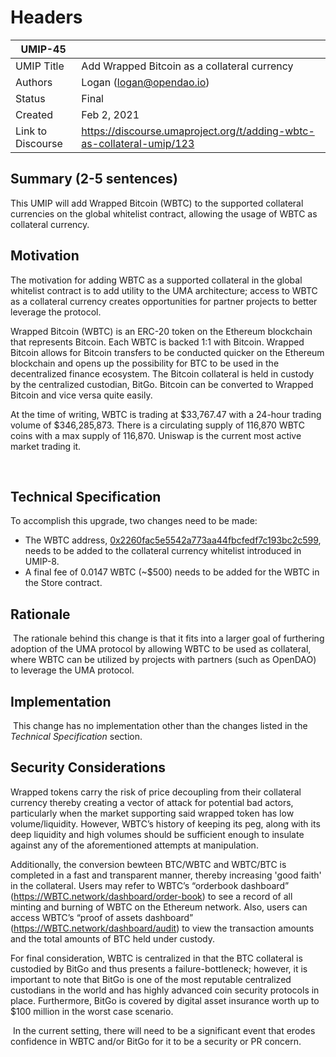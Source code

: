 # Headers
| UMIP-45    |                                                                                                                                          |
|------------|------------------------------------------------------------------------------------------------------------------------------------------|
| UMIP Title | Add Wrapped Bitcoin as a collateral currency              |
| Authors    | Logan (logan@opendao.io) |
| Status     | Final                                                                                                                                   |
| Created    | Feb 2, 2021                                                                                                                           |
| Link to Discourse   | https://discourse.umaproject.org/t/adding-wbtc-as-collateral-umip/123                                                           |

## Summary (2-5 sentences)
This UMIP will add Wrapped Bitcoin (WBTC) to the supported collateral currencies on the global whitelist contract, allowing the usage of WBTC as collateral currency. 

## Motivation
The motivation for adding WBTC as a supported collateral in the global whitelist contract is to add utility to the UMA architecture; access to WBTC as a collateral currency creates opportunities for partner projects to better leverage the protocol.

Wrapped Bitcoin (WBTC) is an ERC-20 token on the Ethereum blockchain that represents Bitcoin. Each WBTC is backed 1:1 with Bitcoin. Wrapped Bitcoin allows for Bitcoin transfers to be conducted quicker on the Ethereum blockchain and opens up the possibility for BTC to be used in the decentralized finance ecosystem. The Bitcoin collateral is held in custody by the centralized custodian, BitGo. Bitcoin can be converted to Wrapped Bitcoin and vice versa quite easily.

At the time of writing, WBTC is trading at $33,767.47 with a 24-hour trading volume of $346,285,873. There is a circulating supply of 116,870 WBTC coins with a max supply of 116,870. Uniswap is the current most active market trading it.

​
## Technical Specification
To accomplish this upgrade, two changes need to be made:
- The WBTC address, [0x2260fac5e5542a773aa44fbcfedf7c193bc2c599](https://etherscan.io/token/0x2260fac5e5542a773aa44fbcfedf7c193bc2c599), 
needs to be added to the collateral currency whitelist introduced in UMIP-8. 
- A final fee of 0.0147 WBTC (~$500)  needs to be added for the WBTC in the Store contract.

## Rationale
​
The rationale behind this change is that it fits into a larger goal of furthering adoption of the UMA protocol by allowing WBTC to be used as collateral, where WBTC can be utilized by projects with partners (such as OpenDAO) to leverage the UMA protocol. 

## Implementation
​
This change has no implementation other than the changes listed in the *Technical Specification* section.

## Security Considerations

Wrapped tokens carry the risk of price decoupling from their collateral currency thereby creating a vector of attack for potential bad actors, particularly when the market supporting said wrapped token has low volume/liquidity. However, WBTC’s history of keeping its peg, along with its deep liquidity and high volumes should be sufficient enough to insulate against any of the aforementioned attempts at manipulation.


 Additionally, the conversion bewteen BTC/WBTC and WBTC/BTC is completed in a fast and transparent manner, thereby increasing 'good faith' in the collateral. Users may refer to WBTC’s “orderbook dashboard” (https://WBTC.network/dashboard/order-book) to see a record of all minting and burning of WBTC on the Ethereum network. Also, users can access WBTC’s “proof of assets dashboard” (https://WBTC.network/dashboard/audit) to view the transaction amounts and the total amounts of BTC held under custody.


For final consideration, WBTC is centralized in that the BTC collateral is custodied by BitGo and thus presents a failure-bottleneck; however, it is important to note that BitGo is one of the most reputable centralized custodians in the world and has highly advanced coin security protocols in place. Furthermore, BitGo is covered by digital asset insurance worth up to $100 million in the worst case scenario.

​
In the current setting, there will need to be a significant event that erodes confidence in WBTC and/or BitGo for it to be a security or PR concern.

